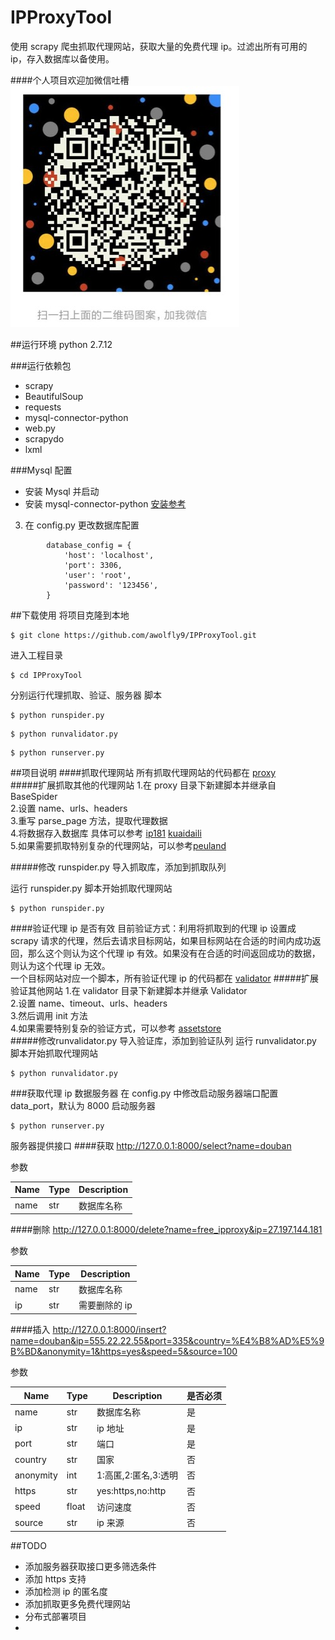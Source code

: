 # IPProxyTool
使用 scrapy 爬虫抓取代理网站，获取大量的免费代理 ip。过滤出所有可用的 ip，存入数据库以备使用。

####个人项目欢迎加微信吐槽
![](weixin.png)

##运行环境
python 2.7.12

###运行依赖包
* scrapy   
* BeautifulSoup
* requests
* mysql-connector-python
* web.py
* scrapydo
* lxml


###Mysql 配置	

* 安装 Mysql 并启动
* 安装 mysql-connector-python [安装参考](http://stackoverflow.com/questions/31748278/how-do-you-install-mysql-connector-python-development-version-through-pip)
3. 在 config.py 更改数据库配置
	
```
		database_config = {
    		'host': 'localhost',
    		'port': 3306,
    		'user': 'root',
    		'password': '123456',
		}
```

##下载使用
将项目克隆到本地

```
$ git clone https://github.com/awolfly9/IPProxyTool.git
```

进入工程目录

```
$ cd IPProxyTool
```

分别运行代理抓取、验证、服务器 脚本

```
$ python runspider.py 
```

```
$ python runvalidator.py 
```

```
$ python runserver.py
```

##项目说明
####抓取代理网站
所有抓取代理网站的代码都在 [proxy](https://github.com/awolfly9/IPProxyTool/tree/master/ipproxytool/spiders/proxy)<br/>
#####扩展抓取其他的代理网站
1.在 proxy 目录下新建脚本并继承自 BaseSpider <br/>
2.设置 name、urls、headers<br/>
3.重写 parse_page 方法，提取代理数据<br/>
4.将数据存入数据库 具体可以参考 [ip181](https://github.com/awolfly9/IPProxyTool/blob/master/ipproxytool/spiders/proxy/ip181.py)                 [kuaidaili](https://github.com/awolfly9/IPProxyTool/blob/master/ipproxytool/spiders/proxy/kuaidaili.py)<br/>
5.如果需要抓取特别复杂的代理网站，可以参考[peuland](https://github.com/awolfly9/IPProxyTool/blob/master/ipproxytool/spiders/proxy/peuland.py)<br/>

#####修改 runspider.py 导入抓取库，添加到抓取队列

运行 runspider.py 脚本开始抓取代理网站

```
$ python runspider.py
```

####验证代理 ip 是否有效
目前验证方式：利用将抓取到的代理 ip 设置成 scrapy 请求的代理，然后去请求目标网站，如果目标网站在合适的时间内成功返回，那么这个则认为这个代理 ip 有效。如果没有在合适的时间返回成功的数据，则认为这个代理 ip 无效。<br>
一个目标网站对应一个脚本，所有验证代理 ip 的代码都在 [validator](https://github.com/awolfly9/IPProxyTool/tree/master/ipproxytool/spiders/validator)
#####扩展验证其他网站
1.在 validator 目录下新建脚本并继承 Validator <br>
2.设置 name、timeout、urls、headers <br>
3.然后调用 init 方法 <br>
4.如果需要特别复杂的验证方式，可以参考 [assetstore](https://github.com/awolfly9/IPProxyTool/blob/master/ipproxytool/spiders/validator/assetstore.py)<br>
#####修改runvalidator.py 导入验证库，添加到验证队列
运行 runvalidator.py 脚本开始抓取代理网站

```
$ python runvalidator.py
```

###获取代理 ip 数据服务器
在 config.py 中修改启动服务器端口配置 data_port，默认为 8000
启动服务器

```
$ python runserver.py
```

服务器提供接口
####获取
http://127.0.0.1:8000/select?name=douban

参数

| Name | Type | Description |
| ----| ---- | ---- |
| name | str | 数据库名称 |

	
	

####删除 
http://127.0.0.1:8000/delete?name=free_ipproxy&ip=27.197.144.181

参数

| Name | Type | Description |
| ----| ---- | ---- |
| name | str | 数据库名称 |
| ip | str | 需要删除的 ip |

####插入
http://127.0.0.1:8000/insert?name=douban&ip=555.22.22.55&port=335&country=%E4%B8%AD%E5%9B%BD&anonymity=1&https=yes&speed=5&source=100

参数

| Name | Type | Description | 是否必须|
| ----| ---- | ---- | ----|
| name | str | 数据库名称 |是 |
| ip | str | ip 地址 | 是|
| port | str | 端口 |是|
| country | str | 国家 |否|
| anonymity | int | 1:高匿,2:匿名,3:透明  |否|
| https | str | yes:https,no:http |否|
| speed | float | 访问速度 |否|
| source | str | ip 来源 |否|


##TODO
* 添加服务器获取接口更多筛选条件
* 添加 https 支持
* 添加检测 ip 的匿名度
* 添加抓取更多免费代理网站
* 分布式部署项目
* 



















